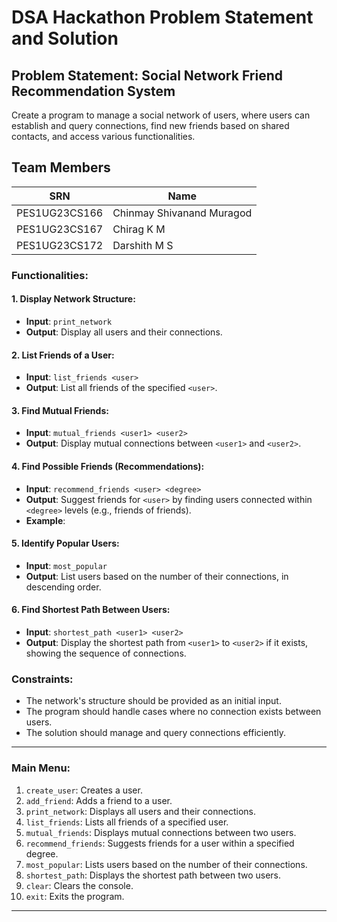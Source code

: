 # DSA Hackathon Problem Statement and Solution

## Problem Statement: Social Network Friend Recommendation System

Create a program to manage a social network of users, where users can establish and query connections, find new friends based on shared contacts, and access various functionalities.

## Team Members

| SRN                | Name                             |
|--------------------|----------------------------------|
| PES1UG23CS166      | Chinmay Shivanand Muragod        |
| PES1UG23CS167      | Chirag K M                       |
| PES1UG23CS172      | Darshith M S                     |

### Functionalities:

#### 1. Display Network Structure:
   - **Input**: `print_network`
   - **Output**: Display all users and their connections.
   
#### 2. List Friends of a User:
   - **Input**: `list_friends <user>`
   - **Output**: List all friends of the specified `<user>`.


#### 3. Find Mutual Friends:
   - **Input**: `mutual_friends <user1> <user2>`
   - **Output**: Display mutual connections between `<user1>` and `<user2>`.


#### 4. Find Possible Friends (Recommendations):
   - **Input**: `recommend_friends <user> <degree>`
   - **Output**: Suggest friends for `<user>` by finding users connected within `<degree>` levels (e.g., friends of friends).
   - **Example**: 

#### 5. Identify Popular Users:
   - **Input**: `most_popular`
   - **Output**: List users based on the number of their connections, in descending order.

#### 6. Find Shortest Path Between Users:
   - **Input**: `shortest_path <user1> <user2>`
   - **Output**: Display the shortest path from `<user1>` to `<user2>` if it exists, showing the sequence of connections.


### Constraints:
- The network's structure should be provided as an initial input.
- The program should handle cases where no connection exists between users.
- The solution should manage and query connections efficiently.

---


### Main Menu:
1. `create_user`: Creates a user.
2. `add_friend`: Adds a friend to a user.
3. `print_network`: Displays all users and their connections.
4. `list_friends`: Lists all friends of a specified user.
5. `mutual_friends`: Displays mutual connections between two users.
6. `recommend_friends`: Suggests friends for a user within a specified degree.
7. `most_popular`: Lists users based on the number of their connections.
8. `shortest_path`: Displays the shortest path between two users.
9. `clear`: Clears the console.
10. `exit`: Exits the program.

---
